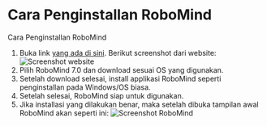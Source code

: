 # Cara Penginstallan RoboMind
Cara Penginstallan RoboMind

1. Buka link [yang ada di sini](https://www.robomind.net/en/download.html). Berikut screenshot dari website:
![Screenshot website](https://i.imgur.com/T9WX5vx.png)
2. Pilih RoboMind 7.0 dan download sesuai OS yang digunakan.
3. Setelah download selesai, install applikasi RoboMind seperti penginstallan pada Windows/OS biasa.
4. Setelah selesai, RoboMind siap untuk digunakan.
5. Jika installasi yang dilakukan benar, maka setelah dibuka tampilan awal RoboMind akan seperti ini:
![Screenshot RoboMind](https://i.imgur.com/gFM9f55.png)
